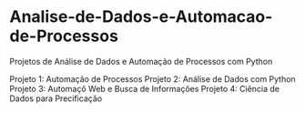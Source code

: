 # Analise-de-Dados-e-Automacao-de-Processos
Projetos de Análise de Dados e Automação de Processos com Python

Projeto 1: Automação de Processos
Projeto 2: Análise de Dados com Python
Projeto 3: Automaçõ Web e Busca de Informações
Projeto 4: Ciência de Dados para Precificação
